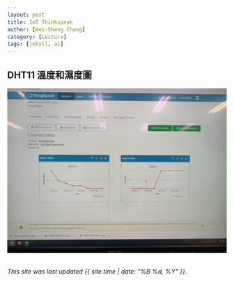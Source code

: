 ```yaml
---
layout: post
title: IoT Thinkspeak
author: [Wei-Sheng Chang]
category: [Lecture]
tags: [jekyll, ai]
---
```

## DHT11 溫度和濕度圖
![](https://github.com/sijop/MCU-project/blob/main/images/349235274_104233512683437_8585855723182126524_n.jpg?raw=true)
<br>
<br>


*This site was last updated {{ site.time | date: "%B %d, %Y" }}.*

